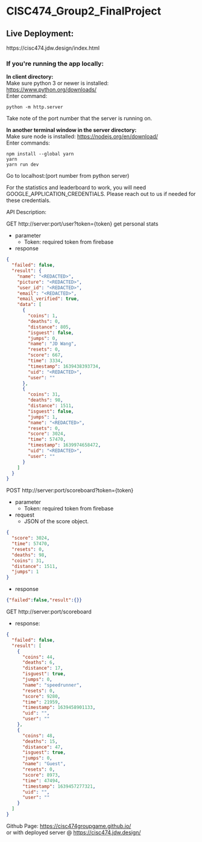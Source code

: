# CISC474_Group2_FinalProject

<h2>Live Deployment:</h2>
https://cisc474.jdw.design/index.html<br>

<h3>If you're running the app locally:</h3>

<strong>In client directory:</strong><br>
Make sure python 3 or newer is installed: https://www.python.org/downloads/ <br>
Enter command: 
```
python -m http.server
```

Take note of the port number that the server is running on.<br>

<strong>In another terminal window in the server directory:</strong><br>
Make sure node is installed: https://nodejs.org/en/download/<br>
Enter commands:
```
npm install --global yarn
yarn
yarn run dev
```

Go to localhost:(port number from python server)<br>

For the statistics and leaderboard to work, you will need GOOGLE_APPLICATION_CREDENTIALS. Please reach out to us if needed for these credentials.<br>

API Description:<br>

GET http://server:port/user?token={token}
get personal stats
* parameter
  * Token: required token from firebase
* response

```json
{
  "failed": false,
  "result": {
    "name": "<REDACTED>",
    "picture": "<REDACTED>",
    "user_id": "<REDACTED>",
    "email": "<REDACTED>",
    "email_verified": true,
    "data": [
      {
        "coins": 1,
        "deaths": 0,
        "distance": 805,
        "isguest": false,
        "jumps": 0,
        "name": "JD Wang",
        "resets": 0,
        "score": 667,
        "time": 3334,
        "timestamp": 1639438393734,
        "uid": "<REDACTED>",
        "user": ""
      },
      {
        "coins": 31,
        "deaths": 98,
        "distance": 1511,
        "isguest": false,
        "jumps": 1,
        "name": "<REDACTED>",
        "resets": 0,
        "score": 3024,
        "time": 57470,
        "timestamp": 1639974658472,
        "uid": "<REDACTED>",
        "user": ""
      }
    ]
  }
}

```

POST http://server:port/scoreboard?token={token}
* parameter
  * Token: required token from firebase
* request
  * JSON of the score object.
```JSON
{
  "score": 3024,
  "time": 57470,
  "resets": 0,
  "deaths": 98,
  "coins": 31,
  "distance": 1511,
  "jumps": 1
}
```
* response

```json
{"failed":false,"result":{}}
```




GET http://server:port/scoreboard
* response:
```json
{
  "failed": false,
  "result": [
    {
      "coins": 44,
      "deaths": 6,
      "distance": 17,
      "isguest": true,
      "jumps": 0,
      "name": "speedrunner",
      "resets": 0,
      "score": 9280,
      "time": 21959,
      "timestamp": 1639458901133,
      "uid": "",
      "user": ""
    },
    {
      "coins": 48,
      "deaths": 15,
      "distance": 47,
      "isguest": true,
      "jumps": 0,
      "name": "Guest",
      "resets": 0,
      "score": 8973,
      "time": 47494,
      "timestamp": 1639457277321,
      "uid": "",
      "user": ""
    }
  ]
}

```




Github Page: https://cisc474groupgame.github.io/ </br> 
or with deployed server @ https://cisc474.jdw.design/

